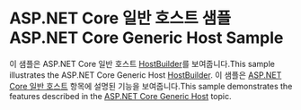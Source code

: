 # <a name="aspnet-core-generic-host-sample"></a><span data-ttu-id="7d266-101">ASP.NET Core 일반 호스트 샘플</span><span class="sxs-lookup"><span data-stu-id="7d266-101">ASP.NET Core Generic Host Sample</span></span>

<span data-ttu-id="7d266-102">이 샘플은 ASP.NET Core 일반 호스트 [HostBuilder](https://docs.microsoft.com/dotnet/api/microsoft.extensions.hosting.ihostedservice)를 보여줍니다.</span><span class="sxs-lookup"><span data-stu-id="7d266-102">This sample illustrates the ASP.NET Core Generic Host [HostBuilder](https://docs.microsoft.com/dotnet/api/microsoft.extensions.hosting.ihostedservice).</span></span> <span data-ttu-id="7d266-103">이 샘플은 [ASP.NET Core 일반 호스트](https://docs.microsoft.com/aspnet/core/fundamentals/host/generic-host) 항목에 설명된 기능을 보여줍니다.</span><span class="sxs-lookup"><span data-stu-id="7d266-103">This sample demonstrates the features described in the [ASP.NET Core Generic Host](https://docs.microsoft.com/aspnet/core/fundamentals/host/generic-host) topic.</span></span>

